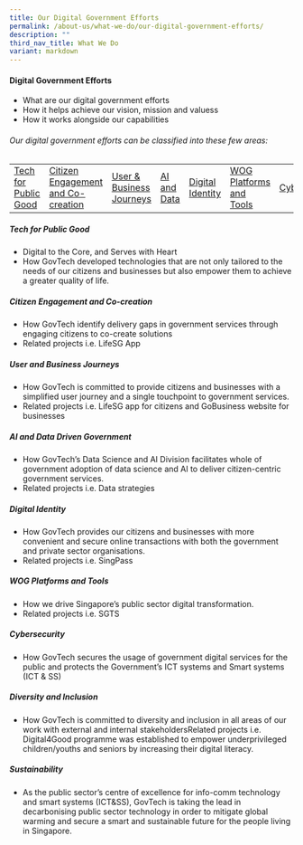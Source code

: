 ```yaml
---
title: Our Digital Government Efforts
permalink: /about-us/what-we-do/our-digital-government-efforts/
description: ""
third_nav_title: What We Do
variant: markdown
---
```

#### Digital Government Efforts

* What are our digital government efforts
* How it helps achieve our vision, mission and valuess
* How it works alongside our capabilities
###### Our digital government efforts can be classified into these few areas:
<table>  
<tbody>  
<tr>  
</tr><tr>  
<td><a href="#climate">Tech for Public Good</a></td>  
<td><a href="#sgp">Citizen Engagement and Co-creation</a></td>  
<td><a href="#participate">User &amp; Business Journeys</a></td>  
<td><a href="#pollution-control">AI and Data </a></td>  
<td><a href="#public-health">Digital Identity</a></td>  
<td><a href="#safe-mgmt">WOG Platforms and Tools</a></td>  
<td><a href="#safe-mgmt">Cybersecurity</a></td>  
<td><a href="#safe-mgmt">Diversity &amp; Inclusion</a></td>  
<td><a href="#safe-mgmt">Sustainability</a></td>  
</tr>  
</tbody>  
</table>


##### Tech for Public Good
* Digital to the Core, and Serves with Heart
* How GovTech developed technologies that are not only tailored to the needs of our citizens and businesses but also empower them to achieve a greater quality of life.

##### Citizen Engagement and Co-creation
* How GovTech identify delivery gaps in government services through engaging citizens to co-create solutions
* Related projects i.e. LifeSG App

##### User and Business Journeys
* How GovTech is committed to provide citizens and businesses with a simplified user journey and a single touchpoint to government services.
* Related projects i.e. LifeSG app for citizens and GoBusiness website for businesses

##### AI and Data Driven Government
* How GovTech’s Data Science and AI Division facilitates whole of government adoption of data science and AI to deliver citizen-centric government services.
* Related projects i.e. Data strategies

##### Digital Identity
*  How GovTech provides our citizens and businesses with more convenient and secure online transactions with both the government and private sector organisations.
*  Related projects i.e. SingPass

##### WOG Platforms and Tools
* How we drive Singapore’s public sector digital transformation. 
* Related projects i.e. SGTS

##### Cybersecurity
* How GovTech secures the usage of government digital services for the public and protects the Government’s ICT systems and Smart systems (ICT &amp; SS)

##### Diversity and Inclusion
* How GovTech is committed to diversity and inclusion in all areas of our work with external and internal stakeholdersRelated projects i.e. Digital4Good programme was established to empower underprivileged children/youths and seniors by increasing their digital literacy.

##### Sustainability
* As the public sector’s centre of excellence for info-comm technology and smart systems (ICT&amp;SS), GovTech is taking the lead in decarbonising public sector technology in order to mitigate global warming and secure a smart and sustainable future for the people living in Singapore.